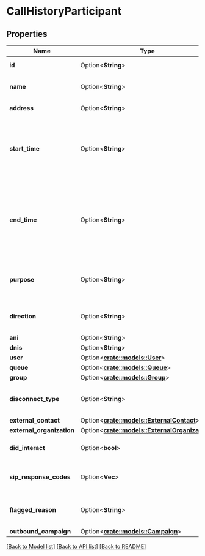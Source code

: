 # CallHistoryParticipant

## Properties

Name | Type | Description | Notes
------------ | ------------- | ------------- | -------------
**id** | Option<**String**> | The unique participant ID. | [optional]
**name** | Option<**String**> | The display friendly name of the participant. | [optional]
**address** | Option<**String**> | The participant address. | [optional]
**start_time** | Option<**String**> | The time when this participant first joined the conversation. Date time is represented as an ISO-8601 string. For example: yyyy-MM-ddTHH:mm:ss[.mmm]Z | [optional]
**end_time** | Option<**String**> | The time when this participant went disconnected for this media (eg: video disconnected time). Date time is represented as an ISO-8601 string. For example: yyyy-MM-ddTHH:mm:ss[.mmm]Z | [optional]
**purpose** | Option<**String**> | The participant's purpose.  Values can be: 'agent', 'user', 'customer', 'external', 'acd', 'ivr | [optional]
**direction** | Option<**String**> | The participant's direction.  Values can be: 'inbound' or 'outbound' | [optional]
**ani** | Option<**String**> | The call ANI. | [optional]
**dnis** | Option<**String**> | The call DNIS. | [optional]
**user** | Option<[**crate::models::User**](User.md)> |  | [optional]
**queue** | Option<[**crate::models::Queue**](Queue.md)> |  | [optional]
**group** | Option<[**crate::models::Group**](Group.md)> |  | [optional]
**disconnect_type** | Option<**String**> | The reason the participant was disconnected from the conversation. | [optional]
**external_contact** | Option<[**crate::models::ExternalContact**](ExternalContact.md)> |  | [optional]
**external_organization** | Option<[**crate::models::ExternalOrganization**](ExternalOrganization.md)> |  | [optional]
**did_interact** | Option<**bool**> | Indicates whether the contact ever connected | [optional]
**sip_response_codes** | Option<**Vec<i64>**> | Indicates SIP Response codes associated with the participant | [optional]
**flagged_reason** | Option<**String**> | The reason specifying why participant flagged the conversation. | [optional]
**outbound_campaign** | Option<[**crate::models::Campaign**](Campaign.md)> |  | [optional]

[[Back to Model list]](../README.md#documentation-for-models) [[Back to API list]](../README.md#documentation-for-api-endpoints) [[Back to README]](../README.md)


